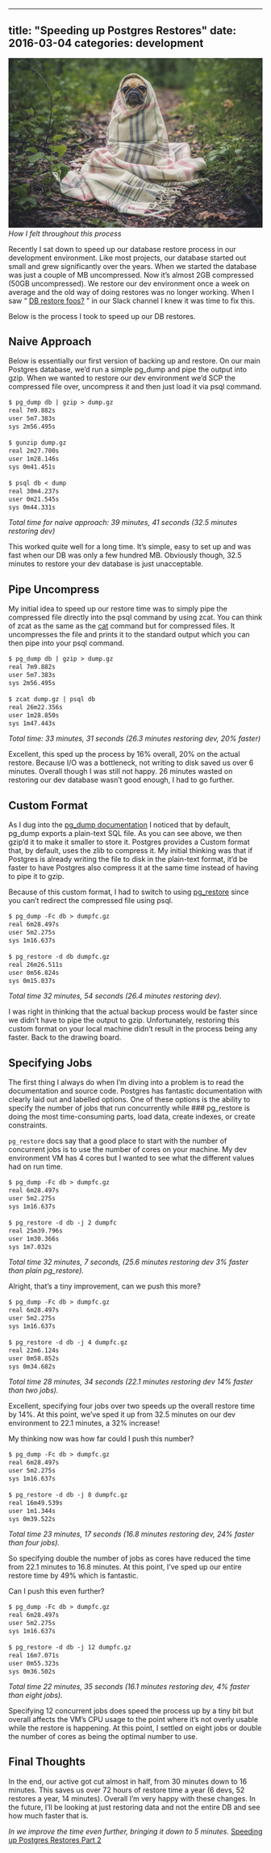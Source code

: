 # 
---
title: "Speeding up Postgres Restores"
date: 2016-03-04
categories: development
---

![Pug wrapped in a blanket](pg-pug.jpeg)
*How I felt throughout this process*

Recently I sat down to speed up our database restore process in our development environment. Like most projects, our database started out small and grew significantly over the years. When we started the database was just a couple of MB uncompressed. Now it’s almost 2GB compressed (50GB uncompressed). We restore our dev environment once a week on average and the old way of doing restores was no longer working. When I saw “ [DB restore foos?](https://xkcd.com/303/) ” in our Slack channel I knew it was time to fix this.

Below is the process I took to speed up our DB restores.

## Naive Approach
Below is essentially our first version of backing up and restore. On our main Postgres database, we’d run a simple pg_dump and pipe the output into gzip. When we wanted to restore our dev environment we’d SCP the compressed file over, uncompress it and then just load it via psql command.

```
$ pg_dump db | gzip > dump.gz
real 7m9.882s
user 5m7.383s
sys 2m56.495s

$ gunzip dump.gz
real 2m27.700s
user 1m28.146s
sys 0m41.451s

$ psql db < dump
real 30m4.237s
user 0m21.545s
sys 0m44.331s
```
_Total time for naive approach: 39 minutes, 41 seconds (32.5 minutes restoring dev)_

This worked quite well for a long time. It’s simple, easy to set up and was fast when our DB was only a few hundred MB. Obviously though, 32.5 minutes to restore your dev database is just unacceptable.

## Pipe Uncompress
My initial idea to speed up our restore time was to simply pipe the compressed file directly into the psql command by using zcat. You can think of zcat as the same as the  [cat](http://linux.die.net/man/1/cat)  command but for compressed files. It uncompresses the file and prints it to the standard output which you can then pipe into your psql command.

```
$ pg_dump db | gzip > dump.gz
real 7m9.882s
user 5m7.383s
sys 2m56.495s

$ zcat dump.gz | psql db
real 26m22.356s
user 1m28.850s
sys 1m47.443s
```
_Total time: 33 minutes, 31 seconds (26.3 minutes restoring dev, 20% faster)_

Excellent, this sped up the process by 16% overall, 20% on the actual restore. Because I/O was a bottleneck, not writing to disk saved us over 6 minutes. Overall though I was still not happy. 26 minutes wasted on restoring our dev database wasn’t good enough, I had to go further.

## Custom Format
As I dug into the  [pg_dump documentation](http://www.postgresql.org/docs/9.5/static/app-pgdump.html)  I noticed that by default, pg_dump exports a plain-text SQL file. As you can see above, we then gzip’d it to make it smaller to store it. Postgres provides a Custom format that, by default, uses the zlib to compress it. My initial thinking was that if Postgres is already writing the file to disk in the plain-text format, it’d be faster to have Postgres also compress it at the same time instead of having to pipe it to gzip.

Because of this custom format, I had to switch to using  [pg_restore](http://www.postgresql.org/docs/current/static/app-pgrestore.html)  since you can’t redirect the compressed file using psql.

```
$ pg_dump -Fc db > dumpfc.gz
real 6m28.497s
user 5m2.275s
sys 1m16.637s

$ pg_restore -d db dumpfc.gz
real 26m26.511s
user 0m56.824s
sys 0m15.037s
```
_Total time 32 minutes, 54 seconds (26.4 minutes restoring dev)._

I was right in thinking that the actual backup process would be faster since we didn’t have to pipe the output to gzip. Unfortunately, restoring this custom format on your local machine didn’t result in the process being any faster. Back to the drawing board.

## Specifying Jobs
The first thing I always do when I’m diving into a problem is to read the documentation and source code. Postgres has fantastic documentation with clearly laid out and labelled options. One of these options is the ability to specify the number of jobs that run concurrently while ### pg_restore
 is doing the most time-consuming parts, load data, create indexes, or create constraints.

`pg_restore` docs say that a good place to start with the number of concurrent jobs is to use the number of cores on your machine. My dev environment VM has 4 cores but I wanted to see what the different values had on run time.

```
$ pg_dump -Fc db > dumpfc.gz
real 6m28.497s
user 5m2.275s
sys 1m16.637s

$ pg_restore -d db -j 2 dumpfc
real 25m39.796s
user 1m30.366s
sys 1m7.032s
```
_Total time 32 minutes, 7 seconds, (25.6 minutes restoring dev 3% faster than plain pg_restore)._

Alright, that’s a tiny improvement, can we push this more?
```
$ pg_dump -Fc db > dumpfc.gz
real 6m28.497s
user 5m2.275s
sys 1m16.637s

$ pg_restore -d db -j 4 dumpfc.gz
real 22m6.124s
user 0m58.852s
sys 0m34.682s
```
_Total time 28 minutes, 34 seconds (22.1 minutes restoring dev 14% faster than two jobs)._

Excellent, specifying four jobs over two speeds up the overall restore time by 14%. At this point, we’ve sped it up from 32.5 minutes on our dev environment to 22.1 minutes, a 32% increase!

My thinking now was how far could I push this number?
```
$ pg_dump -Fc db > dumpfc.gz
real 6m28.497s
user 5m2.275s
sys 1m16.637s

$ pg_restore -d db -j 8 dumpfc.gz
real 16m49.539s
user 1m1.344s
sys 0m39.522s
```
_Total time 23 minutes, 17 seconds (16.8 minutes restoring dev, 24% faster than four jobs)._

So specifying double the number of jobs as cores have reduced the time from 22.1 minutes to 16.8 minutes. At this point, I’ve sped up our entire restore time by 49% which is fantastic.

Can I push this even further?
```
$ pg_dump -Fc db > dumpfc.gz
real 6m28.497s
user 5m2.275s
sys 1m16.637s

$ pg_restore -d db -j 12 dumpfc.gz
real 16m7.071s
user 0m55.323s
sys 0m36.502s
```
_Total time 22 minutes, 35 seconds (16.1 minutes restoring dev, 4% faster than eight jobs)._

Specifying 12 concurrent jobs does speed the process up by a tiny bit but overall affects the VM’s CPU usage to the point where it’s not overly usable while the restore is happening. At this point, I settled on eight jobs or double the number of cores as being the optimal number to use.

## Final Thoughts
In the end, our active got cut almost in half, from 30 minutes down to 16 minutes. This saves us over 72 hours of restore time a year (6 devs, 52 restores a year, 14 minutes). Overall I’m very happy with these changes. In the future, I’ll be looking at just restoring data and not the entire DB and see how much faster that is.

_In    we improve the time even further, bringing it down to 5 minutes._ [Speeding up Postgres Restores Part 2](/posts/speeding-up-postgres-restores-part-2/) 
